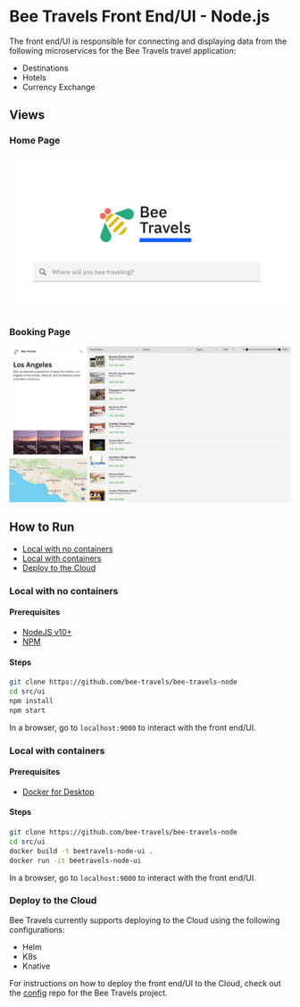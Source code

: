 # Bee Travels Front End/UI - Node.js

The front end/UI is responsible for connecting and displaying data from the following microservices for the Bee Travels travel application:

* Destinations
* Hotels
* Currency Exchange

## Views

### Home Page

![](readme-images/home.jpg)

### Booking Page

![](readme-images/booking.jpg)

## How to Run

* [Local with no containers](#local-with-no-containers)
* [Local with containers](#local-with-containers)
* [Deploy to the Cloud](#deploy-to-the-cloud)

### Local with no containers

#### Prerequisites

* [NodeJS v10+](https://nodejs.org/en/download/)
* [NPM](https://www.npmjs.com/get-npm)

#### Steps

```bash
git clone https://github.com/bee-travels/bee-travels-node
cd src/ui
npm install
npm start
```

In a browser, go to `localhost:9000` to interact with the front end/UI.

### Local with containers

#### Prerequisites

* [Docker for Desktop](https://www.docker.com/products/docker-desktop)

#### Steps

```bash
git clone https://github.com/bee-travels/bee-travels-node
cd src/ui
docker build -t beetravels-node-ui .
docker run -it beetravels-node-ui
```

In a browser, go to `localhost:9000` to interact with the front end/UI.

### Deploy to the Cloud

Bee Travels currently supports deploying to the Cloud using the following configurations:

* Helm
* K8s
* Knative

For instructions on how to deploy the front end/UI to the Cloud, check out the [config](https://github.com/bee-travels/config) repo for the Bee Travels project.